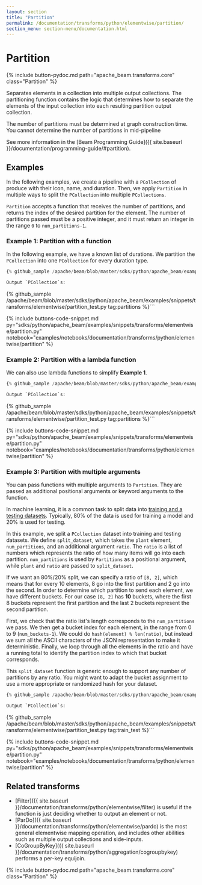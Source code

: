 ```yaml
---
layout: section
title: "Partition"
permalink: /documentation/transforms/python/elementwise/partition/
section_menu: section-menu/documentation.html
---
```

<!--
Licensed under the Apache License, Version 2.0 (the "License");
you may not use this file except in compliance with the License.
You may obtain a copy of the License at

http://www.apache.org/licenses/LICENSE-2.0

Unless required by applicable law or agreed to in writing, software
distributed under the License is distributed on an "AS IS" BASIS,
WITHOUT WARRANTIES OR CONDITIONS OF ANY KIND, either express or implied.
See the License for the specific language governing permissions and
limitations under the License.
-->

# Partition

<script type="text/javascript">
localStorage.setItem('language', 'language-py')
</script>

{% include button-pydoc.md path="apache_beam.transforms.core" class="Partition" %}

Separates elements in a collection into multiple output
collections. The partitioning function contains the logic that determines how
to separate the elements of the input collection into each resulting
partition output collection.

The number of partitions must be determined at graph construction time.
You cannot determine the number of partitions in mid-pipeline

See more information in the [Beam Programming Guide]({{ site.baseurl }}/documentation/programming-guide/#partition).

## Examples

In the following examples, we create a pipeline with a `PCollection` of produce with their icon, name, and duration.
Then, we apply `Partition` in multiple ways to split the `PCollection` into multiple `PCollections`.

`Partition` accepts a function that receives the number of partitions,
and returns the index of the desired partition for the element.
The number of partitions passed must be a positive integer,
and it must return an integer in the range `0` to `num_partitions-1`.

### Example 1: Partition with a function

In the following example, we have a known list of durations.
We partition the `PCollection` into one `PCollection` for every duration type.

```py
{% github_sample /apache/beam/blob/master/sdks/python/apache_beam/examples/snippets/transforms/elementwise/partition.py tag:partition_function %}```

Output `PCollection`s:

```
{% github_sample /apache/beam/blob/master/sdks/python/apache_beam/examples/snippets/transforms/elementwise/partition_test.py tag:partitions %}```

{% include buttons-code-snippet.md
  py="sdks/python/apache_beam/examples/snippets/transforms/elementwise/partition.py"
  notebook="examples/notebooks/documentation/transforms/python/elementwise/partition"
%}

### Example 2: Partition with a lambda function

We can also use lambda functions to simplify **Example 1**.

```py
{% github_sample /apache/beam/blob/master/sdks/python/apache_beam/examples/snippets/transforms/elementwise/partition.py tag:partition_lambda %}```

Output `PCollection`s:

```
{% github_sample /apache/beam/blob/master/sdks/python/apache_beam/examples/snippets/transforms/elementwise/partition_test.py tag:partitions %}```

{% include buttons-code-snippet.md
  py="sdks/python/apache_beam/examples/snippets/transforms/elementwise/partition.py"
  notebook="examples/notebooks/documentation/transforms/python/elementwise/partition"
%}

### Example 3: Partition with multiple arguments

You can pass functions with multiple arguments to `Partition`.
They are passed as additional positional arguments or keyword arguments to the function.

In machine learning, it is a common task to split data into
[training and a testing datasets](https://en.wikipedia.org/wiki/Training,_validation,_and_test_sets).
Typically, 80% of the data is used for training a model and 20% is used for testing.

In this example, we split a `PCollection` dataset into training and testing datasets.
We define `split_dataset`, which takes the `plant` element, `num_partitions`,
and an additional argument `ratio`.
The `ratio` is a list of numbers which represents the ratio of how many items will go into each partition.
`num_partitions` is used by `Partitions` as a positional argument,
while `plant` and `ratio` are passed to `split_dataset`.

If we want an 80%/20% split, we can specify a ratio of `[8, 2]`, which means that for every 10 elements,
8 go into the first partition and 2 go into the second.
In order to determine which partition to send each element, we have different buckets.
For our case `[8, 2]` has **10** buckets,
where the first 8 buckets represent the first partition and the last 2 buckets represent the second partition.

First, we check that the ratio list's length corresponds to the `num_partitions` we pass.
We then get a bucket index for each element, in the range from 0 to 9 (`num_buckets-1`).
We could do `hash(element) % len(ratio)`, but instead we sum all the ASCII characters of the
JSON representation to make it deterministic.
Finally, we loop through all the elements in the ratio and have a running total to
identify the partition index to which that bucket corresponds.

This `split_dataset` function is generic enough to support any number of partitions by any ratio.
You might want to adapt the bucket assignment to use a more appropriate or randomized hash for your dataset.

```py
{% github_sample /apache/beam/blob/master/sdks/python/apache_beam/examples/snippets/transforms/elementwise/partition.py tag:partition_multiple_arguments %}```

Output `PCollection`s:

```
{% github_sample /apache/beam/blob/master/sdks/python/apache_beam/examples/snippets/transforms/elementwise/partition_test.py tag:train_test %}```

{% include buttons-code-snippet.md
  py="sdks/python/apache_beam/examples/snippets/transforms/elementwise/partition.py"
  notebook="examples/notebooks/documentation/transforms/python/elementwise/partition"
%}

## Related transforms

* [Filter]({{ site.baseurl }}/documentation/transforms/python/elementwise/filter) is useful if the function is just
  deciding whether to output an element or not.
* [ParDo]({{ site.baseurl }}/documentation/transforms/python/elementwise/pardo) is the most general elementwise mapping
  operation, and includes other abilities such as multiple output collections and side-inputs.
* [CoGroupByKey]({{ site.baseurl }}/documentation/transforms/python/aggregation/cogroupbykey)
performs a per-key equijoin.

{% include button-pydoc.md path="apache_beam.transforms.core" class="Partition" %}

